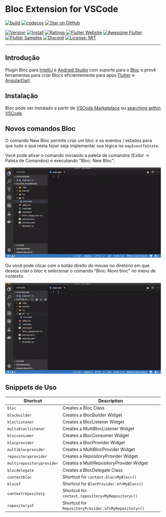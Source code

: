 # Bloc Extension for VSCode

[![build](https://github.com/felangel/bloc/workflows/build/badge.svg)](https://github.com/felangel/bloc/actions)
[![codecov](https://codecov.io/gh/felangel/Bloc/branch/master/graph/badge.svg)](https://codecov.io/gh/felangel/bloc)
[![Star on GitHub](https://img.shields.io/github/stars/felangel/bloc.svg?style=flat&logo=github&colorB=deeppink&label=Stars)](https://github.com/felangel/bloc)

[![Version](https://vsmarketplacebadge.apphb.com/version-short/FelixAngelov.bloc.svg)](https://marketplace.visualstudio.com/items?itemName=FelixAngelov.bloc)
[![Install](https://vsmarketplacebadge.apphb.com/installs-short/FelixAngelov.bloc.svg)](https://marketplace.visualstudio.com/items?itemName=FelixAngelov.bloc)
[![Ratings](https://vsmarketplacebadge.apphb.com/rating-short/FelixAngelov.bloc.svg)](https://marketplace.visualstudio.com/items?itemName=FelixAngelov.bloc)
[![Flutter Website](https://img.shields.io/badge/Flutter-Website-deepskyblue.svg)](https://flutter.dev/docs/development/data-and-backend/state-mgmt/options#bloc--rx)
[![Awesome Flutter](https://img.shields.io/badge/Awesome-Flutter-blue.svg?longCache=true)](https://github.com/Solido/awesome-flutter#standard)
[![Flutter Samples](https://img.shields.io/badge/Flutter-Samples-teal.svg?longCache=true)](http://fluttersamples.com)
[![Discord](https://img.shields.io/discord/649708778631200778.svg?logo=discord&color=blue)](https://discord.gg/Hc5KD3g)
[![License: MIT](https://img.shields.io/badge/License-MIT-purple.svg)](https://opensource.org/licenses/MIT)

---

## Introdução

Plugin Bloc para [IntelliJ](https://www.jetbrains.com/idea/) e [Android Studio](https://developer.android.com/studio/) com suporte para o [Bloc](https://bloclibrary.dev) e provê ferramentas para criar Blocs eficientemente para apps [Flutter](https://flutter.dev/) e [AngularDart](https://angulardart.dev/).

## Instalação

Bloc pode ser instalado a partir de [VSCode Marketplace](https://marketplace.visualstudio.com/items?itemName=FelixAngelov.bloc) ou [searching within VSCode](https://code.visualstudio.com/docs/editor/extension-gallery#_search-for-an-extension).

## Novos comandos Bloc

O comando New Bloc permite criar um bloc e os eventos / estados para que tudo o que resta fazer seja implementar sua lógica no `mapEventToState`.

Você pode ativar o comando iniciando a paleta de comandos (Exibir -> Paleta de Comandos) e executando "Bloc: New Bloc".

![demo](https://raw.githubusercontent.com/felangel/bloc/master/extensions/vscode/assets/new-bloc-usage-1.gif)

Ou você pode clicar com o botão direito do mouse no diretório em que deseja criar o bloc e selecionar o comando "Bloc: Novo bloc" no menu de contexto.

![demo](https://raw.githubusercontent.com/felangel/bloc/master/extensions/vscode/assets/new-bloc-usage-2.gif)

## Snippets de Uso

| Shortcut                  | Description                                          |
| ------------------------- | ---------------------------------------------------- |
| `bloc`                    | Creates a Bloc Class                                 |
| `blocbuilder`             | Creates a BlocBuilder Widget                         |
| `bloclistener`            | Creates a BlocListener Widget                        |
| `multibloclistener`       | Creates a MultiBlocListener Widget                   |
| `blocconsumer`            | Creates a BlocConsumer Widget                        |
| `blocprovider`            | Creates a BlocProvider Widget                        |
| `multiblocprovider`       | Creates a MultiBlocProvider Widget                   |
| `repositoryprovider`      | Creates a RepositoryProvider Widget                  |
| `multirepositoryprovider` | Creates a MultiRepositoryProvider Widget             |
| `blocdelegate`            | Creates a BlocDelegate Class                         |
| `contextbloc`             | Shortcut for `context.bloc<MyBloc>()`                |
| `blocof`                  | Shortcut for `BlocProvider.of<MyBloc>()`             |
| `contextrepository`       | Shortcut for `context.repository<MyRepository>()`    |
| `repositoryof`            | Shortcut for `RepositoryProvider.of<MyRepository>()` |
